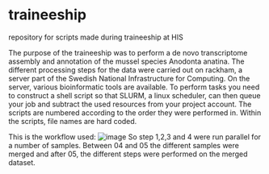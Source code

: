 # traineeship
repository for scripts made during traineeship at HIS

The purpose of the traineeship was to perform a de novo transcriptome assembly and annotation of the mussel species Anodonta anatina. The different processing steps for the data were carried out on rackham, a server part of the Swedish National Infrastructure for Computing. On the server, various bioinformatic tools are available. To perform tasks you need to construct a shell script so that SLURM, a linux scheduler, can then queue your job and subtract the used resources from your project account. The scripts are numbered according to the order they were performed in. Within the scripts, file names are hard coded.

This is the workflow used:
![image](https://user-images.githubusercontent.com/95277279/175832747-b14ce9df-8ae1-4fe8-9353-bdbba2bd1596.png)
So step 1,2,3 and 4 were run parallel for a number of samples. Between 04 and 05 the different samples were merged and after 05, the different steps  were performed on the merged dataset.
